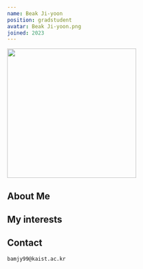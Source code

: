 ```yaml
---
name: Beak Ji-yoon
position: gradstudent
avatar: Beak Ji-yoon.png
joined: 2023
---
```



<img width="300" src="{{site.baseurl}}/images/people/{{page.avatar}}" onerror="this.src='{{site.baseurl}}/images/people/404.jpg';" data-action="zoom">

## About Me
  

## My interests
  

## Contact
<i class="fa fa-envelope-o"></i>  `bamjy99@kaist.ac.kr`<br>
